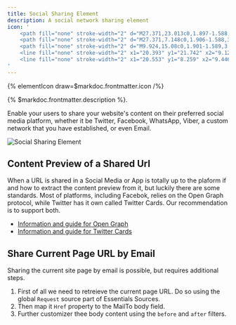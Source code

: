 ```yaml
---
title: Social Sharing Element
description: A social network sharing element
icon: '
    <path fill="none" stroke-width="2" d="M27.371,23.013c0,1.897-1.588,3.486-3.646,3.486 c-1.906,0-3.648-1.589-3.648-3.486c0-1.904,1.588-3.648,3.648-3.648C25.627,19.364,27.371,20.947,27.371,23.013z"/>
    <path fill="none" stroke-width="2" d="M27.371,7.148c0,1.906-1.588,3.489-3.646,3.489 c-1.906,0-3.648-1.583-3.648-3.489c0-1.901,1.588-3.647,3.648-3.647C25.627,3.501,27.371,5.09,27.371,7.148z"/>
    <path fill="none" stroke-width="2" d="M9.924,15.08c0,1.901-1.589,3.491-3.648,3.491 c-2.059,0-3.647-1.59-3.647-3.491c0-1.905,1.589-3.647,3.647-3.647C8.335,11.433,9.924,13.017,9.924,15.08z"/>
    <line fill="none" stroke-width="2" x1="20.393" y1="21.742" x2="9.129" y2="16.507"/>
    <line fill="none" stroke-width="2" x1="20.553" y1="8.259" x2="9.446" y2="13.491"/>
'
---
```


{% elementIcon draw=$markdoc.frontmatter.icon /%}

{% $markdoc.frontmatter.description %}.

Enable your users to share your website's content on their preferred social media platform, whether it be Twitter, Facebook, WhatsApp, Viber, a custom network that you have established, or even Email.

![Social Sharing Element](/assets/ytp/elements/social-sharing-element.webp)

## Content Preview of a Shared Url

When a URL is shared in a Social Media or App is totally up to the plaform if and how to extract the content preview from it, but luckily there are some standards. Most of platforms, including Facebok, relies on the Open Graph protocol, while Twitter has it own called Twitter Cards. Our recommendation is to support both.

- [Information and guide for Open Graph](https://developers.facebook.com/docs/sharing/webmasters)
- [Information and guide for Twitter Cards](https://developer.twitter.com/en/docs/twitter-for-websites/cards/overview/abouts-cards)

## Share Current Page URL by Email

Sharing the current site page by email is possible, but requires additional steps.

1. First of all we need to retreieve the current page URL. Do so using the global `Request` source part of Essentials Sources.
1. Then map it `Href` property to the MailTo body field.
1. Further customizer thee body content using the `before` and `after` filters.
